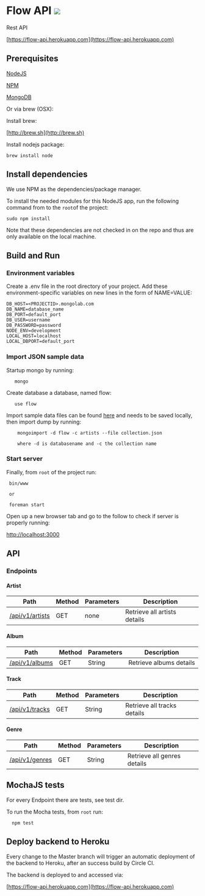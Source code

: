 # Flow API ![](https://circleci.com/gh/stevenrmds/FlowAPI/tree/master.svg?style=shield&circle-token=982140173ef2b98794c97ed9cfa17d90cddc17bf)
Rest API

[https://flow-api.herokuapp.com](https://flow-api.herokuapp.com)


## Prerequisites

[NodeJS](https://nodejs.org)

[NPM](https://www.npmjs.com)

[MongoDB](https://www.mongodb.org)

Or via brew (OSX):

Install brew:

[http://brew.sh](http://brew.sh)

Install nodejs package:

    brew install node
    
## Install dependencies

We use NPM as the dependencies/package manager.

To install the needed modules for this NodeJS app, 
run the following command from to the `root`of the project:

    sudo npm install

Note that these dependencies are not checked in on the repo 
and thus are only available on the local machine.

## Build and Run

### Environment variables

Create a .env file in the root directory of your project. Add these environment-specific variables on new lines in the form of NAME=VALUE:

    DB_HOST=<PROJECTID>.mongolab.com
    DB_NAME=database_name
    DB_PORT=default_port
    DB_USER=username
    DB_PASSWORD=password
    NODE_ENV=development
    LOCAL_HOST=localhost
    LOCAL_DBPORT=default_port

### Import JSON sample data

Startup mongo by running:

	   mongo
	   
Create database a database, named flow:	   

	   use flow

Import sample data files can be found [here](https://raw.githubusercontent.com/stevenrmds/FlowAPI/master/samples) and needs to be saved locally, then import dump by running:

		mongoimport -d flow -c artists --file collection.json
		
		where -d is databasename and -c the collection name
		

### Start server
			
Finally, from `root` of the project run:
 
     bin/www 
     
     or 
     
     foreman start

Open up a new browser tab and go to the follow to check if server is properly running:

[http://localhost:3000](http://localhost:3000)

## API

### Endpoints

#### Artist

Path | Method | Parameters   | Description
------------ | ------------- | ------------ | -----------
[/api/v1/artists](https://flow-api.herokuapp.com/api/v1/artists) | GET  | none | Retrieve all artists details

#### Album

Path | Method | Parameters   | Description
------------ | ------------- | ------------ | -----------
[/api/v1/albums](https://flow-api.herokuapp.com/api/v1/albums) | GET  | String | Retrieve albums details

#### Track

Path | Method | Parameters   | Description
------------ | ------------- | ------------ | -----------
[/api/v1/tracks](https://flow-api.herokuapp.com/api/v1/tracks) | GET  | String | Retrieve all tracks details

#### Genre

Path | Method | Parameters   | Description
------------ | ------------- | ------------ | -----------
[/api/v1/genres](https://flow-api.herokuapp.com/api/v1/genres) | GET  | String | Retrieve all genres details


## MochaJS tests

For every Endpoint there are tests, see test dir.

To run the Mocha tests, from `root` run:

      npm test
      
## Deploy backend to Heroku
Every change to the Master branch will trigger an automatic deployment
of the backend to Heroku, after an success build by Circle CI.

The backend is deployed to and accessed via:

[https://flow-api.herokuapp.com](https://flow-api.herokuapp.com)

